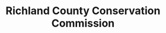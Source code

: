 ---
layout: repo
title: "Richland County Conservation Commission"
id: 1996
permalink: repos/1996/
---
